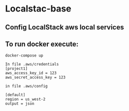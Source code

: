 # Localstac-base

## Config LocalStack aws local services

## To run docker execute:

```
docker-compose up
```

```
In file .aws/credentials
[project1] 
aws_access_key_id = 123 
aws_secret_access_key = 123

in file .aws/config

[default] 
region = us_west-2 
output = json
```
